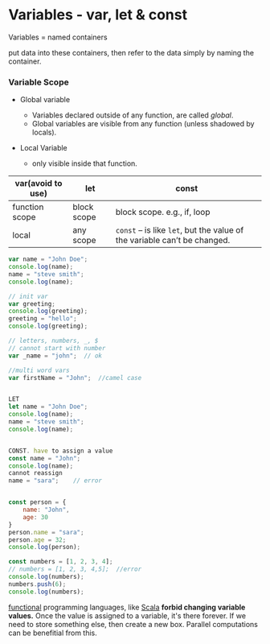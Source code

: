 # Variables - var, let & const

Variables = named containers

put data into these containers, then refer to the data simply by naming the container.



### Variable Scope

- Global variable
  - Variables declared outside of any function, are called *global*.
  - Global variables are visible from any function (unless shadowed by locals).
- Local Variable

  - only visible inside that function.

| var(avoid to use) | let         | const                                                        |
| ----------------- | ----------- | ------------------------------------------------------------ |
| function scope    | block scope | block scope. e.g., if, loop                                  |
| local             | any scope   | `const` – is like `let`, but the value of the variable can’t be changed. |



```javascript
var name = "John Doe";
console.log(name);
name = "steve smith";
console.log(name);

// init var
var greeting;
console.log(greeting);
greeting = "hello";
console.log(greeting);

// letters, numbers, _, $
// cannot start with number
var _name = "john";  // ok

//multi word vars
var firstName = "John";  //camel case


LET
let name = "John Doe";
console.log(name);
name = "steve smith";
console.log(name);


CONST. have to assign a value
const name = "John";
console.log(name);
cannot reassign
name = "sara";    // error


const person = {
    name: "John",
    age: 30
}
person.name = "sara";
person.age = 32;
console.log(person);

const numbers = [1, 2, 3, 4];
// numbers = [1, 2, 3, 4,5];  //error
console.log(numbers);
numbers.push(6);
console.log(numbers);
```



[functional](https://en.wikipedia.org/wiki/Functional_programming) programming languages, like [Scala](http://www.scala-lang.org/) **forbid changing variable values.** Once the value is assigned to a variable, it's there forever. If we need to store something else, then create a new box. Parallel computations can be benefitial from this.



